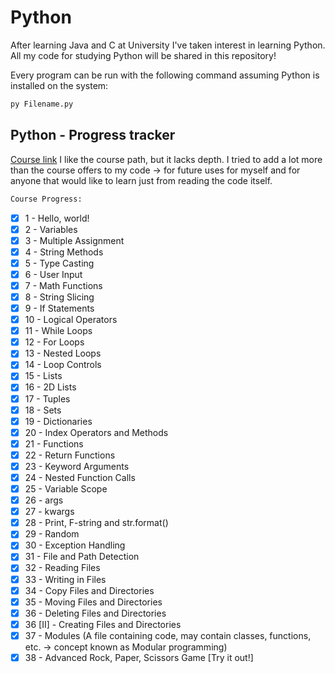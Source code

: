 # Python

After learning Java and C at University I've taken interest in learning Python. All my code for studying Python will be shared in this repository!

Every program can be run with the following command assuming Python is installed on the system:
```python
py Filename.py
```
<!-- GETTING STARTED -->
## Python - Progress tracker

[Course link](https://www.youtube.com/watch?v=XKHEtdqhLK8)
I like the course path, but it lacks depth. I tried to add a lot more than the course offers to my code -> for future uses for myself and for anyone that would like to learn just from reading the code itself.
```sh
Course Progress:
```
- [x] 1 - Hello, world!
- [x] 2 - Variables
- [x] 3 - Multiple Assignment
- [x] 4 - String Methods
- [x] 5 - Type Casting
- [x] 6 - User Input
- [x] 7 - Math Functions
- [x] 8 - String Slicing
- [x] 9 - If Statements
- [x] 10 - Logical Operators
- [x] 11 - While Loops
- [x] 12 - For Loops
- [x] 13 - Nested Loops
- [x] 14 - Loop Controls
- [x] 15 - Lists
- [x] 16 - 2D Lists
- [x] 17 - Tuples
- [x] 18 - Sets
- [x] 19 - Dictionaries
- [x] 20 - Index Operators and Methods
- [x] 21 - Functions
- [x] 22 - Return Functions
- [x] 23 - Keyword Arguments
- [x] 24 - Nested Function Calls
- [x] 25 - Variable Scope
- [x] 26 - args
- [x] 27 - kwargs
- [x] 28 - Print, F-string and str.format()
- [x] 29 - Random
- [x] 30 - Exception Handling
- [x] 31 - File and Path Detection
- [x] 32 - Reading Files
- [x] 33 - Writing in Files
- [x] 34 - Copy Files and Directories
- [x] 35 - Moving Files and Directories
- [x] 36 - Deleting Files and Directories
- [x] 36 [II] - Creating Files and Directories
- [x] 37 - Modules (A file containing code, may contain classes, functions, etc. -> concept known as Modular programming)
- [x] 38 - Advanced Rock, Paper, Scissors Game [Try it out!]
